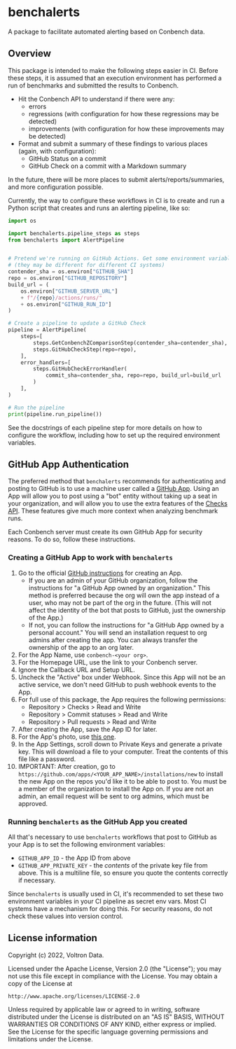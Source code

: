 # benchalerts

A package to facilitate automated alerting based on Conbench data.

## Overview

This package is intended to make the following steps easier in CI. Before these steps,
it is assumed that an execution environment has performed a run of benchmarks and
submitted the results to Conbench.

- Hit the Conbench API to understand if there were any:
    - errors
    - regressions (with configuration for how these regressions may be detected)
    - improvements (with configuration for how these improvements may be detected)
- Format and submit a summary of these findings to various places (again, with
  configuration):
    - GitHub Status on a commit
    - GitHub Check on a commit with a Markdown summary

In the future, there will be more places to submit alerts/reports/summaries, and more
configuration possible.

Currently, the way to configure these workflows in CI is to create and run a Python
script that creates and runs an alerting pipeline, like so:

```python
import os

import benchalerts.pipeline_steps as steps
from benchalerts import AlertPipeline


# Pretend we're running on GitHub Actions. Get some environment variables.
# (they may be different for different CI systems)
contender_sha = os.environ["GITHUB_SHA"]
repo = os.environ["GITHUB_REPOSITORY"]
build_url = (
    os.environ["GITHUB_SERVER_URL"]
    + f"/{repo}/actions/runs/"
    + os.environ["GITHUB_RUN_ID"]
)

# Create a pipeline to update a GitHub Check
pipeline = AlertPipeline(
    steps=[
        steps.GetConbenchZComparisonStep(contender_sha=contender_sha),
        steps.GitHubCheckStep(repo=repo),
    ],
    error_handlers=[
        steps.GitHubCheckErrorHandler(
            commit_sha=contender_sha, repo=repo, build_url=build_url
        )
    ],
)

# Run the pipeline
print(pipeline.run_pipeline())
```

See the docstrings of each pipeline step for more details on how to configure the
workflow, including how to set up the required environment variables.

## GitHub App Authentication

The preferred method that `benchalerts` recommends for authenticating and posting to
GitHub is to use a machine user called a [GitHub
App](https://docs.github.com/en/developers/apps/getting-started-with-apps/about-apps).
Using an App will allow you to post using a "bot" entity without taking up a seat in
your organization, and will allow you to use the extra features of the [Checks
API](https://docs.github.com/en/rest/guides/getting-started-with-the-checks-api). These
features give much more context when analyzing benchmark runs.

Each Conbench server must create its own GitHub App for security reasons. To do so,
follow these instructions.

### Creating a GitHub App to work with `benchalerts`

1. Go to the official [GitHub
    instructions](https://docs.github.com/en/developers/apps/building-github-apps/creating-a-github-app)
    for creating an App.
    - If you are an admin of your GitHub organization, follow the instructions for "a
        GitHub App owned by an organization." This method is preferred because the org
        will own the app instead of a user, who may not be part of the org in the
        future. (This will not affect the identity of the bot that posts to GitHub, just
        the ownership of the App.)
    - If not, you can follow the instructions for "a GitHub App owned by a personal
        account." You will send an installation request to org admins after creating the
        app. You can always transfer the ownership of the app to an org later.
1. For the App Name, use `conbench-<your org>`.
1. For the Homepage URL, use the link to your Conbench server.
1. Ignore the Callback URL and Setup URL.
1. Uncheck the "Active" box under Webhook. Since this App will not be an active service,
    we don't need GitHub to push webhook events to the App.
1. For full use of this package, the App requires the following permissions:
    - Repository > Checks > Read and Write
    - Repository > Commit statuses > Read and Write
    - Repository > Pull requests > Read and Write
1. After creating the App, save the App ID for later.
1. For the App's photo, use [this
   one](https://avatars.githubusercontent.com/u/61704591).
1. In the App Settings, scroll down to Private Keys and generate a private key. This
    will download a file to your computer. Treat the contents of this file like a
    password.
1. IMPORTANT: After creation, go to
    `https://github.com/apps/<YOUR_APP_NAME>/installations/new` to install the new App
    on the repos you'd like it to be able to post to. You must be a member of the
    organization to install the App on. If you are not an admin, an email request will
    be sent to org admins, which must be approved.

### Running `benchalerts` as the GitHub App you created

All that's necessary to use `benchalerts` workflows that post to GitHub as your App is
to set the following environment variables:

- `GITHUB_APP_ID` - the App ID from above
- `GITHUB_APP_PRIVATE_KEY` - the _contents_ of the private key file from above. This is
    a multiline file, so ensure you quote the contents correctly if necessary.

Since `benchalerts` is usually used in CI, it's recommended to set these two environment
variables in your CI pipeline as secret env vars. Most CI systems have a mechanism for
doing this. For security reasons, do not check these values into version control.

## License information

Copyright (c) 2022, Voltron Data.

Licensed under the Apache License, Version 2.0 (the "License"); you may not use this
file except in compliance with the License. You may obtain a copy of the License at

    http://www.apache.org/licenses/LICENSE-2.0

Unless required by applicable law or agreed to in writing, software distributed under
the License is distributed on an "AS IS" BASIS, WITHOUT WARRANTIES OR CONDITIONS OF ANY
KIND, either express or implied. See the License for the specific language governing
permissions and limitations under the License.
